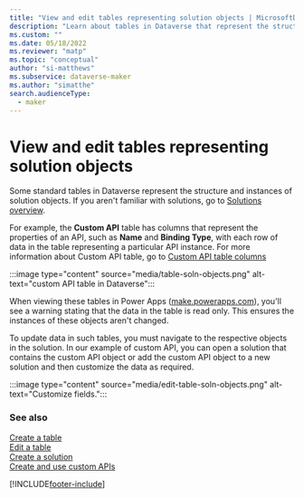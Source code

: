 ```yaml
---
title: "View and edit tables representing solution objects | MicrosoftDocs"
description: "Learn about tables in Dataverse that represent the structure and instances of solution objects."
ms.custom: ""
ms.date: 05/18/2022
ms.reviewer: "matp"
ms.topic: "conceptual"
author: "si-matthews"
ms.subservice: dataverse-maker
ms.author: "simatthe"
search.audienceType: 
  - maker
---
```

# View and edit tables representing solution objects

Some standard tables in Dataverse represent the structure and instances of solution objects. If you aren't familiar with solutions, go to [Solutions overview](solutions-overview.md).

For example, the **Custom API** table has columns that represent the properties of an API, such as **Name** and **Binding Type**, with each row of data in the table representing a particular API instance. For more information about Custom API table, go to [Custom API table columns](../../developer/data-platform/custom-api-tables.md#custom-api-table-columns)

:::image type="content" source="media/table-soln-objects.png" alt-text="custom API table in Dataverse":::

When viewing these tables in Power Apps ([make.powerapps.com](https://make.powerapps.com)), you'll see a warning stating that the data in the table is read only. This ensures the instances of these objects aren't changed.

To update data in such tables, you must navigate to the respective objects in the solution. In our example of custom API, you can open a solution that contains the custom API object or add the custom API object to a new solution and then customize the data as required.

:::image type="content" source="media/edit-table-soln-objects.png" alt-text="Customize fields.":::  

### See also
[Create a table](data-platform-create-entity.md)<br/>
[Edit a table](edit-entities.md)<br/>
[Create a solution](create-solution.md)<br/>
[Create and use custom APIs](../../developer/data-platform/custom-api.md)

[!INCLUDE[footer-include](../../includes/footer-banner.md)]
